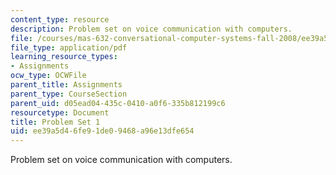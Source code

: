 ```yaml
---
content_type: resource
description: Problem set on voice communication with computers.
file: /courses/mas-632-conversational-computer-systems-fall-2008/ee39a5d46fe91de09468a96e13dfe654_ps1.pdf
file_type: application/pdf
learning_resource_types:
- Assignments
ocw_type: OCWFile
parent_title: Assignments
parent_type: CourseSection
parent_uid: d05ead04-435c-0410-a0f6-335b812199c6
resourcetype: Document
title: Problem Set 1
uid: ee39a5d4-6fe9-1de0-9468-a96e13dfe654
---
```

Problem set on voice communication with computers.

